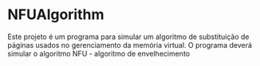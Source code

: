 # NFUAlgorithm
Este projeto é um programa para simular um algoritmo de substituição de páginas usados no gerenciamento da memória virtual. O programa deverá simular o algoritmo NFU - algoritmo de envelhecimento
